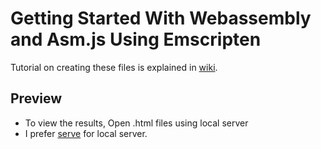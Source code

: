 # Getting Started With Webassembly and Asm.js Using Emscripten

Tutorial on creating these files is explained in [wiki](https://github.com/sriramrudraraju/Webassembly-Tutorial/wiki).

## Preview

- To view the results, Open .html files using local server
- I prefer [serve](https://www.npmjs.com/package/serve) for local server.
